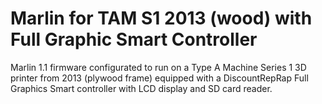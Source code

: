 # Marlin for TAM S1 2013 (wood) with Full Graphic Smart Controller

Marlin 1.1 firmware configurated to run on a Type A Machine Series 1 3D printer from 2013 (plywood frame) equipped with a DiscountRepRap Full Graphics Smart controller with LCD display and SD card reader.


